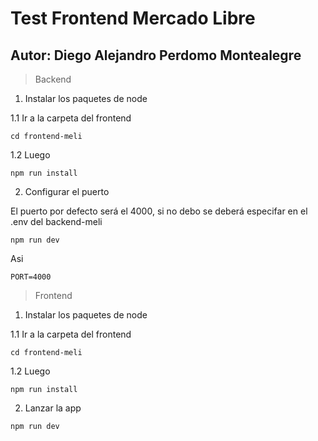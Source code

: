 # Test Frontend Mercado Libre

## Autor: Diego Alejandro Perdomo Montealegre

> Backend

1. Instalar los paquetes de node

1.1 Ir a la carpeta del frontend

``` cd frontend-meli ```

1.2 Luego

``` npm run install ```

2. Configurar el puerto

El puerto por defecto será el 4000, si no debo se deberá especifar en el .env del backend-meli

``` npm run dev ```

Asi

```PORT=4000```

> Frontend

1. Instalar los paquetes de node

1.1 Ir a la carpeta del frontend

``` cd frontend-meli ```

1.2 Luego

``` npm run install ```

2. Lanzar la app

``` npm run dev ```
